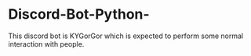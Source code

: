 # Discord-Bot-Python-
This discord bot is KYGorGor which is expected to perform some normal interaction with people.
